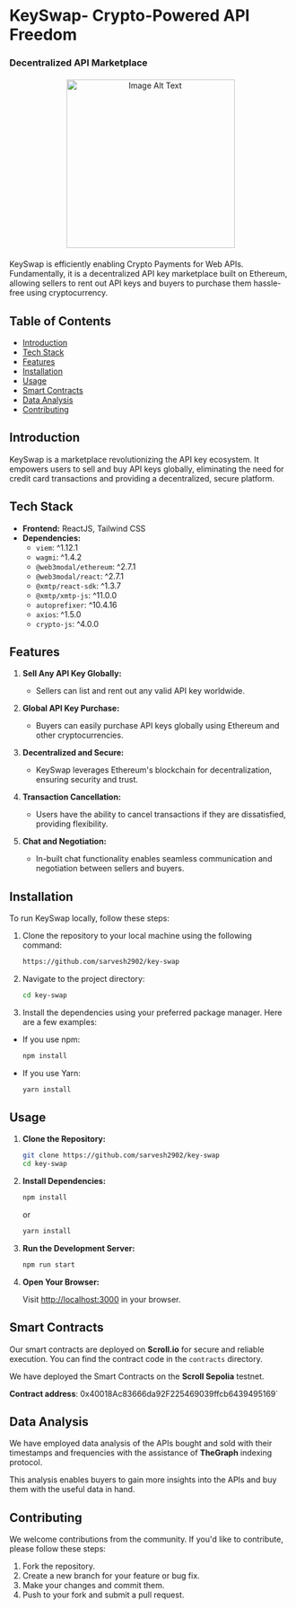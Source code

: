 # KeySwap- Crypto-Powered API Freedom 
### Decentralized API Marketplace

<p align="center" style="margin-top:20px; margin-bottom:20px;">
  <img src="https://res.cloudinary.com/dbqqvw3gf/image/upload/v1701611498/ETH-India/word-logo1_humlnj.jpg" alt="Image Alt Text" width="300"/>
</p>


KeySwap is efficiently enabling Crypto Payments for Web APIs. Fundamentally, it is a decentralized API key marketplace built on Ethereum, allowing sellers to rent out API keys and buyers to purchase them hassle-free using cryptocurrency.

## Table of Contents

- [Introduction](#introduction)
- [Tech Stack](#tech-stack)
- [Features](#features)
- [Installation](#installation)
- [Usage](#usage)
- [Smart Contracts](#smart-contracts)
- [Data Analysis](#data-analysis)
- [Contributing](#contributing)

## Introduction

KeySwap is a marketplace revolutionizing the API key ecosystem. It empowers users to sell and buy API keys globally, eliminating the need for credit card transactions and providing a decentralized, secure platform.

## Tech Stack

- **Frontend:** ReactJS, Tailwind CSS
- **Dependencies:**
  - `viem`: ^1.12.1
  - `wagmi`: ^1.4.2
  - `@web3modal/ethereum`: ^2.7.1
  - `@web3modal/react`: ^2.7.1
  - `@xmtp/react-sdk`: ^1.3.7
  - `@xmtp/xmtp-js`: ^11.0.0
  - `autoprefixer`: ^10.4.16
  - `axios`: ^1.5.0
  - `crypto-js`: ^4.0.0

## Features

1. **Sell Any API Key Globally:**
   - Sellers can list and rent out any valid API key worldwide.

2. **Global API Key Purchase:**
   - Buyers can easily purchase API keys globally using Ethereum and other cryptocurrencies.

3. **Decentralized and Secure:**
   - KeySwap leverages Ethereum's blockchain for decentralization, ensuring security and trust.

4. **Transaction Cancellation:**
   - Users have the ability to cancel transactions if they are dissatisfied, providing flexibility.

5. **Chat and Negotiation:**
   - In-built chat functionality enables seamless communication and negotiation between sellers and buyers.

## Installation

To run KeySwap locally, follow these steps:

1. Clone the repository to your local machine using the following command:
     ```bash
    https://github.com/sarvesh2902/key-swap
    ```
2. Navigate to the project directory:

      ```bash
      cd key-swap
      ```
  
3. Install the dependencies using your preferred package manager. Here are a few examples:
- If you use npm:

    ```bash
    npm install
    ```

- If you use Yarn:

    ```bash 
    yarn install 
    ```


## Usage

1. **Clone the Repository:**

    ```bash
    git clone https://github.com/sarvesh2902/key-swap
    cd key-swap
    ```

2. **Install Dependencies:**

    ```bash
    npm install
    ```

    or

   ```bash
   yarn install
   ```

4. **Run the Development Server:**

    ```bash
    npm run start
    ```

5. **Open Your Browser:**

    Visit [http://localhost:3000](http://localhost:3000) in your browser.


## Smart Contracts

Our smart contracts are deployed on **Scroll.io** for secure and reliable execution. You can find the contract code in the `contracts` directory.

We have deployed the Smart Contracts on the **Scroll Sepolia** testnet.

**Contract address**: 0x40018Ac83666da92F225469039ffcb6439495169`

## Data Analysis
We have employed data analysis of the APIs bought and sold with their timestamps and frequencies with the assistance of **TheGraph** indexing protocol. 

This analysis enables buyers to gain more insights into the APIs and buy them with the useful data in hand.

## Contributing

We welcome contributions from the community. If you'd like to contribute, please follow these steps:

1. Fork the repository.
2. Create a new branch for your feature or bug fix.
3. Make your changes and commit them.
4. Push to your fork and submit a pull request.


